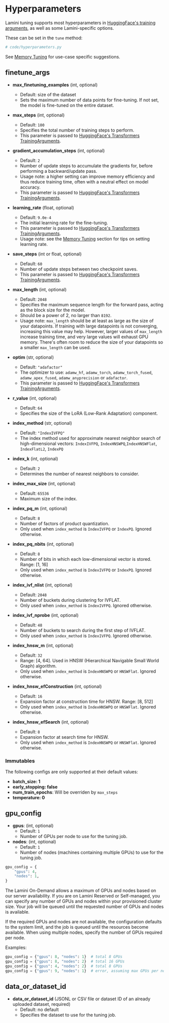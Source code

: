# Hyperparameters

Lamini tuning supports most hyperparameters in [HuggingFace's training arguments](https://huggingface.co/docs/transformers/v4.33.3/en/main_classes/trainer#transformers.TrainingArguments), as well as some Lamini-specific options.

These can be set in the `tune` method:

```py
# code/hyperparameters.py
```

See [Memory Tuning](./memory_tuning.md/#example-memory-tuning-settings) for use-case specific suggestions.

## finetune_args

- **max_finetuning_examples** (int, optional)
    - Default: size of the dataset
    - Sets the maximum number of data points for fine-tuning. If not set, the model is fine-tuned on the entire dataset.

- **max_steps** (int, optional)
    - Default: `100`
    - Specifies the total number of training steps to perform.
    - This parameter is passed to [HuggingFace's Transformers TrainingArguments](https://huggingface.co/docs/transformers/v4.44.2/en/main_classes/trainer#transformers.TrainingArguments.max_steps).

- **gradient_accumulation_steps** (int, optional)
    - Default: `2`
    - Number of update steps to accumulate the gradients for, before performing a backward/update pass.
    - Usage note: a higher setting can improve memory efficiency and thus reduce training time, often with a neutral effect on model accuracy.
    - This parameter is passed to [HuggingFace's Transformers TrainingArguments](https://huggingface.co/docs/transformers/v4.44.2/en/main_classes/trainer#transformers.TrainingArguments.gradient_accumulation_steps).

- **learning_rate** (float, optional)
    - Default: `9.0e-4`
    - The initial learning rate for the fine-tuning.
    - This parameter is passed to [HuggingFace's Transformers TrainingArguments](https://huggingface.co/docs/transformers/v4.44.2/en/main_classes/trainer#transformers.TrainingArguments.learning_rate).
    - Usage note: see the [Memory Tuning](./memory_tuning.md/#example-memory-tuning-settings) section for tips on setting learning rate.

- **save_steps** (int or float, optional)
    - Default: `60`
    - Number of update steps between two checkpoint saves.
    - This parameter is passed to [HuggingFace's Transformers TrainingArguments](https://huggingface.co/docs/transformers/v4.44.2/en/main_classes/trainer#transformers.TrainingArguments.save_steps).

- **max_length** (int, optional)
    - Default: `2048`
    - Specifies the maximum sequence length for the forward pass, acting as the block size for the model.
    - Should be a power of 2, no larger than `8192`.
    - Usage note: `max_length` should be at least as large as the size of your datapoints. If training with large datapoints is not converging, increasing this value may help. However, larger values of `max_length` increase training time, and very large values will exhaust GPU memory. There's often room to reduce the size of your datapoints so a smaller `max_length` can be used.

- **optim** (str, optional)
    - Default: `"adafactor"`
    - The optimizer to use: `adamw_hf`, `adamw_torch`, `adamw_torch_fused`, `adamw_apex_fused`, `adamw_anyprecision` or `adafactor`.
    - This parameter is passed to [HuggingFace's Transformers TrainingArguments](https://huggingface.co/docs/transformers/main/en/main_classes/trainer#transformers.TrainingArguments.optim).

- **r_value** (int, optional)
    - Default: `64`
    - Specifies the size of the LoRA (Low-Rank Adaptation) component.

- **index_method** (str, optional)
    - Default: `"IndexIVFPQ"`
    - The index method used for approximate nearest neighbor search of high-dimensional vectors: `IndexIVFPQ`, `IndexHNSWPQ`,`IndexHNSWFlat`, `IndexFlatL2`, `IndexPQ`

- **index_k** (int, optional)
    - Default: `2`
    - Determines the number of nearest neighbors to consider.

- **index_max_size** (int, optional)
    - Default: `65536`
    - Maximum size of the index.

- **index_pq_m** (int, optional)
    - Default: `8`
    - Number of factors of product quantization.
    - Only used when `index_method` is `IndexIVFPQ` or `IndexPQ`. Ignored otherwise.

- **index_pq_nbits** (int, optional)
    - Default: `8`
    - Number of bits in which each low-dimensional vector is stored. Range: [1, 16]
    - Only used when `index_method` is `IndexIVFPQ` or `IndexPQ`. Ignored otherwise.

- **index_ivf_nlist** (int, optional)
    - Default: `2048`
    - Number of buckets during clustering for IVFLAT.
    - Only used when `index_method` is `IndexIVFPQ`. Ignored otherwise.

- **index_ivf_nprobe** (int, optional)
    - Default: `48`
    - Number of buckets to search during the first step of IVFLAT.
    - Only used when `index_method` is `IndexIVFPQ`. Ignored otherwise.

- **index_hnsw_m** (int, optional)
    - Default: `32`
    - Range: [4, 64]. Used in HNSW (Hierarchical Navigable Small World Graph) algorithm.
    - Only used when `index_method` is `IndexHNSWPQ` or `HNSWFlat`. Ignored otherwise.

- **index_hnsw_efConstruction** (int, optional)
    - Default: `16`
    - Expansion factor at construction time for HNSW. Range: [8, 512]
    - Only used when `index_method` is `IndexHNSWPQ` or `HNSWFlat`. Ignored otherwise.

- **index_hnsw_efSearch** (int, optional)
    - Default: `8`
    - Expansion factor at search time for HNSW.
    - Only used when `index_method` is `IndexHNSWPQ` or `HNSWFlat`. Ignored otherwise.

### Immutables
The following configs are only supported at their default values:
- **batch_size: 1**
- **early_stopping: false**
- **num_train_epochs**: Will be overriden by `max_steps`
- **temperature: 0**

## gpu_config

- **gpus**: (int, optional)
    - Default: `1`
    - Number of GPUs per node to use for the tuning job.
- **nodes**: (int, optional)
    - Default: `1`
    - Number of nodes (machines containing multiple GPUs) to use for the tuning job.

```python
gpu_config = {
    "gpus": 4,
    "nodes": 1,
}
```

The Lamini On-Demand allows a maximum of GPUs and nodes based on our server availability. If you are on Lamini Reserved or Self-managed, you can specify any number of GPUs and nodes within your provisioned cluster size. Your job will be queued until the requested number of GPUs and nodes is available.

If the required GPUs and nodes are not available, the configuration defaults to the system limit, and the job is queued until the resources become available. When using multiple nodes, specify the number of GPUs required per node.

Examples:
```python
gpu_config = {"gpus": 8, "nodes": 1}  # total 8 GPUs
gpu_config = {"gpus": 8, "nodes": 2}  # total 16 GPUs
gpu_config = {"gpus": 4, "nodes": 2}  # total 8 GPUs
gpu_config = {"gpus": 9, "nodes": 1}  # error, assuming max GPUs per node is 8
```

## data_or_dataset_id

- **data_or_dataset_id** (JSONL or CSV file or dataset ID of an already uploaded dataset, required)
    - Default: no default
    - Specifies the dataset to use for the tuning job.

